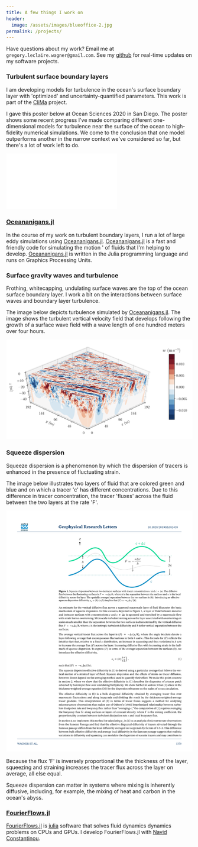 ```yaml
---
title: A few things I work on
header:
  image: /assets/images/blueoffice-2.jpg
permalink: /projects/
---
```


Have questions about my work? Email me at
`gregory.leclaire.wagner@gmail.com`. 
See my [github] for real-time updates on my software projects.

### Turbulent surface boundary layers

I am developing models for turbulence in the ocean's
surface boundary layer with 'optimized' and uncertainty-quantified
parameters. 
This work is part of the [CliMa] project.

I gave this poster below at Ocean Sciences 2020 in San Diego.
The poster shows some recent progress I've made comparing different
one-dimensional models for turbulence near the surface of the ocean to 
high-fidelity numerical simulations. We come to the conclusion that
one model outperforms another in the narrow context we've considered so
far, but there's a lot of work left to do.

![OSM20](/assets/figures/ocean_sciences_2020_poster.pdf)

### [Oceananigans.jl]

In the course of my work on turbulent boundary layers, I run a lot
of large eddy simulations using [Oceananigans.jl]. 
[Oceananigans.jl] is a fast and friendly code for simulating the motion '
of fluids that I'm helping to develop.
[Oceananigans.jl] is written in the Julia programming 
language and runs on Graphics Processing Units.

### Surface gravity waves and turbulence

Frothing, whitecapping, undulating surface waves are the top of the
ocean surface boundary layer. I work a bit on the interactions between
surface waves and boundary layer turbulence.

The image below depicts turbulence simulated by
[Oceananigans.jl]. The image shows the turbulent vertical velocity field
that develops following the growth of a surface wave field with 
a wave length of one hundred meters over four hours.

![Forced growth](/assets/figures/forced_growth.png)

### Squeeze dispersion

Squeeze dispersion is a phenomenon by which the dispersion of tracers
is enhanced in the presence of fluctuating strain. 

The image below illustrates two layers of fluid that are colored green
and blue and on which a tracer 'c' has different concentrations.
Due to this difference in tracer concentration, the tracer 'fluxes'
across the fluid between the two layers at the rate 'F'.

<img src="/assets/figures/squeezing.pdf" width="700" class="center" alt="squeezing.pdf"/>

Because the flux 'F' is inversely proportional the the thickness of the layer,
squeezing and straining increases the tracer flux across the layer on average,
all else equal.

Squeeze dispersion can matter in systems where mixing is inherently diffusive,
including, for example, the mixing of heat and carbon in the ocean's abyss.

### [FourierFlows.jl] 

[FourierFlows.jl] is [julia] software that solves fluid dynamics
dynamics problems on CPUs and GPUs. I develop FourierFlows.jl
with [Navid Constantinou].

[Subsurface internal waves]: http://www.livescience.com/42459-huge-ocean-internal-waves-explained.html
[quasi-geostrophic eddies]: https://en.wikipedia.org/wiki/Geostrophic_current
[FourierFlows.jl]: https://github.com/FourierFlows/FourierFlows.jl
[Navid Constantinou]: http://www.navidconstantinou.com
[CliMa]: https://clima.caltech.edu
[julia]: https://julialang.org
[Oceananigans.jl]: https://github.com/climate-machine/Oceananigans.jl
[dedalus]: http://dedalus-project.org
[Keaton Burns]: http://keaton-burns.com
[github]: https://github.com/glwagner
